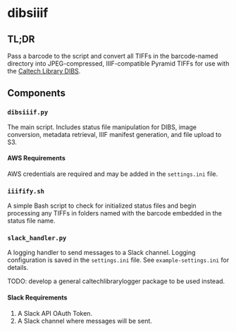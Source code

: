 # dibsiiif

## TL;DR

Pass a barcode to the script and convert all TIFFs in the barcode-named
directory into JPEG-compressed, IIIF-compatible Pyramid TIFFs for use with the
[Caltech Library DIBS](https://caltechlibrary.github.io/dibs/).

## Components

### `dibsiiif.py`

The main script. Includes status file manipulation for DIBS, image conversion,
metadata retrieval, IIIF manifest generation, and file upload to S3.

#### AWS Requirements

AWS credentials are required and may be added in the `settings.ini` file.

### `iiifify.sh`

A simple Bash script to check for initialized status files and begin processing
any TIFFs in folders named with the barcode embedded in the status file name.

### `slack_handler.py`

A logging handler to send messages to a Slack channel. Logging configuration is
saved in the `settings.ini` file. See `example-settings.ini` for details.

TODO: develop a general caltechlibrarylogger package to be used instead.

#### Slack Requirements

1. A Slack API OAuth Token.
2. A Slack channel where messages will be sent.

